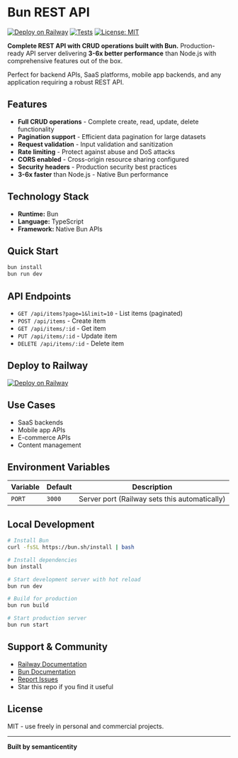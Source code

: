 # Bun REST API

[![Deploy on Railway](https://railway.app/button.svg)](https://railway.app/new/template?template=https://github.com/semanticentity/railway-bun-templates/tree/main/bun-rest-api)
[![Tests](https://github.com/semanticentity/railway-bun-templates/workflows/Tests/badge.svg)](https://github.com/semanticentity/railway-bun-templates/actions)
[![License: MIT](https://img.shields.io/badge/License-MIT-yellow.svg)](https://opensource.org/licenses/MIT)

**Complete REST API with CRUD operations built with Bun.** Production-ready API server delivering **3-6x better performance** than Node.js with comprehensive features out of the box.

Perfect for backend APIs, SaaS platforms, mobile app backends, and any application requiring a robust REST API.

## Features

- **Full CRUD operations** - Complete create, read, update, delete functionality
- **Pagination support** - Efficient data pagination for large datasets
- **Request validation** - Input validation and sanitization
- **Rate limiting** - Protect against abuse and DoS attacks
- **CORS enabled** - Cross-origin resource sharing configured
- **Security headers** - Production security best practices
- **3-6x faster** than Node.js - Native Bun performance

## Technology Stack

- **Runtime:** Bun
- **Language:** TypeScript
- **Framework:** Native Bun APIs

## Quick Start

```bash
bun install
bun run dev
```

## API Endpoints

- `GET /api/items?page=1&limit=10` - List items (paginated)
- `POST /api/items` - Create item
- `GET /api/items/:id` - Get item
- `PUT /api/items/:id` - Update item
- `DELETE /api/items/:id` - Delete item

## Deploy to Railway

[![Deploy on Railway](https://railway.app/button.svg)](https://railway.app/new/template?template=https://github.com/semanticentity/railway-bun-templates/tree/main/bun-rest-api)

## Use Cases

- SaaS backends
- Mobile app APIs
- E-commerce APIs
- Content management

## Environment Variables

| Variable | Default | Description |
|----------|---------|-------------|
| `PORT` | `3000` | Server port (Railway sets this automatically) |

## Local Development

```bash
# Install Bun
curl -fsSL https://bun.sh/install | bash

# Install dependencies
bun install

# Start development server with hot reload
bun run dev

# Build for production
bun run build

# Start production server
bun run start
```

## Support & Community

- [Railway Documentation](https://docs.railway.com)
- [Bun Documentation](https://bun.sh/docs)
- [Report Issues](https://github.com/semanticentity/railway-bun-templates/issues)
- Star this repo if you find it useful

## License

MIT - use freely in personal and commercial projects.

---

**Built by semanticentity**
